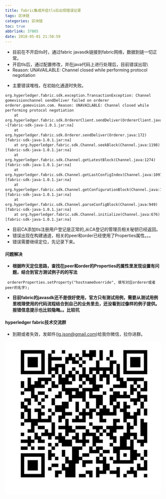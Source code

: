 ```yaml
---
title: fabric集成开启tls后出现错误记录
tags: 区块链
categories: 区块链
toc: true
abbrlink: 37885
date: 2018-05-01 21:50:59
---
```


- 目前在不开启tls时，通过fabric javasdk链接到fabric网络，数据到链一切正常。
- 开启tls后，通过配置修改，并在java代码上进行处理后，目前错误出现\
- Reason: UNAVAILABLE: Channel closed while performing protocol negotiation

<!-- more -->

- 主要错误堆栈，在初始化通道时失败。

```
org.hyperledger.fabric.sdk.exception.TransactionException: Channel gomevisionchannel sendDeliver failed on orderer orderer.gomevision.com. Reason: UNAVAILABLE: Channel closed while performing protocol negotiation
	at org.hyperledger.fabric.sdk.OrdererClient.sendDeliver(OrdererClient.java:295) ~[fabric-sdk-java-1.0.1.jar:na]
	at org.hyperledger.fabric.sdk.Orderer.sendDeliver(Orderer.java:172) [fabric-sdk-java-1.0.1.jar:na]
	at org.hyperledger.fabric.sdk.Channel.seekBlock(Channel.java:1198) [fabric-sdk-java-1.0.1.jar:na]
	at org.hyperledger.fabric.sdk.Channel.getLatestBlock(Channel.java:1274) [fabric-sdk-java-1.0.1.jar:na]
	at org.hyperledger.fabric.sdk.Channel.getLastConfigIndex(Channel.java:1097) [fabric-sdk-java-1.0.1.jar:na]
	at org.hyperledger.fabric.sdk.Channel.getConfigurationBlock(Channel.java:1028) [fabric-sdk-java-1.0.1.jar:na]
	at org.hyperledger.fabric.sdk.Channel.parseConfigBlock(Channel.java:949) [fabric-sdk-java-1.0.1.jar:na]
	at org.hyperledger.fabric.sdk.Channel.initialize(Channel.java:676) [fabric-sdk-java-1.0.1.jar:na]
```
- 目前CA添加tls注册用户登记是正常的,从CA登记的管理员相关秘钥已经返回。
- 错误出现在构建通道，相关的peer和order已经使用了Properties属性。。。
- 错误需要继续定位，先记录下来。

#### 问题解决
- **根据昨天定位思路，查找在peer和order的Properties的属性里发现设置有问题，结合到官方测试例子的的写法**

```
 ordererProperties.setProperty("hostnameOverride", 填写对应orderer或者peer的名字);
```
- **目前fabric的javasdk还不是很好使用，官方只有测试用例，需要从测试用例里梳理使用的代码流程结合到自己的业务里去，还没看到过像样的例子提供。报错信息提示也比较隐晦。。比较坑**

#### hyperledger fabric技术交流群

- 到期或者失效，发邮件(lg.json@gmail.com)给我你微信，拉你进群。

![](https://raw.githubusercontent.com/zhulg/allpic/master/weixin.png)